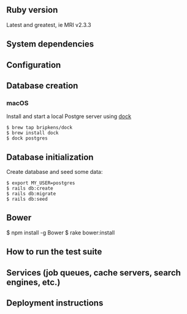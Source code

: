 ## Ruby version

Latest and greatest, ie MRI v2.3.3

## System dependencies

## Configuration

## Database creation

### macOS

Install and start a local Postgre server using [dock](https://github.com/bripkens/dock)

    $ brew tap bripkens/dock
    $ brew install dock
    $ dock postgres

## Database initialization

Create database and seed some data:

    $ export MY_USER=postgres
    $ rails db:create
    $ rails db:migrate
    $ rails db:seed

## Bower

$ npm install -g Bower
$ rake bower:install

## How to run the test suite

## Services (job queues, cache servers, search engines, etc.)

## Deployment instructions
